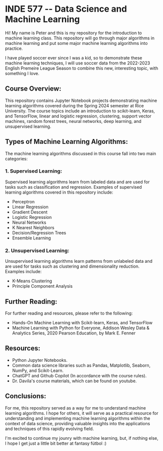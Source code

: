 # INDE 577 -- Data Science and Machine Learning

Hi! My name is Peter and this is my repository for the introduction to machine learning class. This repository will go through major algorithms in machine learning and put some major machine learning algorithms into practice. 

I have played soccer ever since I was a kid, so to demonstrate these machine learning techniques, I will use soccer data from the 2022-2023 English Premeire League Season to combine this new, interesting topic, with something I love.

## Course Overview:

This repository contains Jupyter Notebook projects demonstrating machine learning algorithms covered during the Spring 2024 semester at Rice University. The course topics include an introduction to scikit-learn, Keras, and TensorFlow, linear and logistic regression, clustering, support vector machines, random forest trees, neural networks, deep learning, and unsupervised learning.

## Types of Machine Learning Algorithms:

The machine learning algorithms discussed in this course fall into two main categories:

### 1. Supervised Learning:

Supervised learning algorithms learn from labeled data and are used for tasks such as classification and regression. Examples of supervised learning algorithms covered in this repository include:

- Perceptron
- Linear Regression
- Gradient Descent
- Logistic Regression
- Neural Networks
- K Nearest Neighbors
- Decision/Regression Trees
- Ensemble Learning

### 2. Unsupervised Learning:

Unsupervised learning algorithms learn patterns from unlabeled data and are used for tasks such as clustering and dimensionality reduction. Examples include:

- K-Means Clustering
- Principle Component Analysis


## Further Reading:

For further reading and resources, please refer to the following:

- Hands-On Machine Learning with Scikit-learn, Keras, and TensorFlow
- Machine Learning with Python for Everyone, Addison Wesley Data & Analytics Series, 2020 Pearson Education, by Mark E. Fenner

## Resources:

- Python Jupyter Notebooks.
- Common data science libraries such as Pandas, Matplotlib, Seaborn, NumPy, and Scikit-Learn.
- ChatGPT and Github Copilot (In accordance with the course rules).
- Dr. Davila's course materials, which can be found on youtube.

## Conclusions:

For me, this repository served as a way for me to understand machine learning algorithms. I hope for others, it will serve as a practical resource for understanding and implementing machine learning algorithms within the context of data science, providing valuable insights into the applications and techniques of this rapidly evolving field.

I'm excited to continue my jounry with machine learning, but, if nothing else, I hope I get just a little bit better at fantasy fútbol :)
